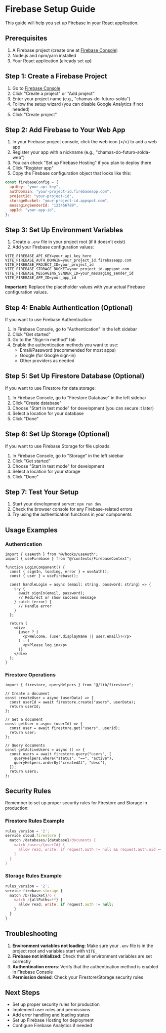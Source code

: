 # Firebase Setup Guide

This guide will help you set up Firebase in your React application.

## Prerequisites

1. A Firebase project (create one at [Firebase Console](https://console.firebase.google.com/))
2. Node.js and npm/yarn installed
3. Your React application (already set up)

## Step 1: Create a Firebase Project

1. Go to [Firebase Console](https://console.firebase.google.com/)
2. Click "Create a project" or "Add project"
3. Enter your project name (e.g., "chamas-do-futuro-solda")
4. Follow the setup wizard (you can disable Google Analytics if not needed)
5. Click "Create project"

## Step 2: Add Firebase to Your Web App

1. In your Firebase project console, click the web icon (</>) to add a web app
2. Register your app with a nickname (e.g., "chamas-do-futuro-solda-web")
3. You can check "Set up Firebase Hosting" if you plan to deploy there
4. Click "Register app"
5. Copy the Firebase configuration object that looks like this:

```javascript
const firebaseConfig = {
  apiKey: "your-api-key",
  authDomain: "your-project-id.firebaseapp.com",
  projectId: "your-project-id",
  storageBucket: "your-project-id.appspot.com",
  messagingSenderId: "123456789",
  appId: "your-app-id",
};
```

## Step 3: Set Up Environment Variables

1. Create a `.env` file in your project root (if it doesn't exist)
2. Add your Firebase configuration values:

```env
VITE_FIREBASE_API_KEY=your_api_key_here
VITE_FIREBASE_AUTH_DOMAIN=your_project_id.firebaseapp.com
VITE_FIREBASE_PROJECT_ID=your_project_id
VITE_FIREBASE_STORAGE_BUCKET=your_project_id.appspot.com
VITE_FIREBASE_MESSAGING_SENDER_ID=your_messaging_sender_id
VITE_FIREBASE_APP_ID=your_app_id
```

**Important:** Replace the placeholder values with your actual Firebase configuration values.

## Step 4: Enable Authentication (Optional)

If you want to use Firebase Authentication:

1. In Firebase Console, go to "Authentication" in the left sidebar
2. Click "Get started"
3. Go to the "Sign-in method" tab
4. Enable the authentication methods you want to use:
   - Email/Password (recommended for most apps)
   - Google (for Google sign-in)
   - Other providers as needed

## Step 5: Set Up Firestore Database (Optional)

If you want to use Firestore for data storage:

1. In Firebase Console, go to "Firestore Database" in the left sidebar
2. Click "Create database"
3. Choose "Start in test mode" for development (you can secure it later)
4. Select a location for your database
5. Click "Done"

## Step 6: Set Up Storage (Optional)

If you want to use Firebase Storage for file uploads:

1. In Firebase Console, go to "Storage" in the left sidebar
2. Click "Get started"
3. Choose "Start in test mode" for development
4. Select a location for your storage
5. Click "Done"

## Step 7: Test Your Setup

1. Start your development server: `npm run dev`
2. Check the browser console for any Firebase-related errors
3. Try using the authentication functions in your components

## Usage Examples

### Authentication

```tsx
import { useAuth } from "@/hooks/useAuth";
import { useFirebase } from "@/contexts/FirebaseContext";

function LoginComponent() {
  const { signIn, loading, error } = useAuth();
  const { user } = useFirebase();

  const handleLogin = async (email: string, password: string) => {
    try {
      await signIn(email, password);
      // Redirect or show success message
    } catch (error) {
      // Handle error
    }
  };

  return (
    <div>
      {user ? (
        <p>Welcome, {user.displayName || user.email}!</p>
      ) : (
        <p>Please log in</p>
      )}
    </div>
  );
}
```

### Firestore Operations

```tsx
import { firestore, queryHelpers } from "@/lib/firestore";

// Create a document
const createUser = async (userData) => {
  const userId = await firestore.create("users", userData);
  return userId;
};

// Get a document
const getUser = async (userId) => {
  const user = await firestore.get("users", userId);
  return user;
};

// Query documents
const getActiveUsers = async () => {
  const users = await firestore.query("users", [
    queryHelpers.where("status", "==", "active"),
    queryHelpers.orderBy("createdAt", "desc"),
  ]);
  return users;
};
```

## Security Rules

Remember to set up proper security rules for Firestore and Storage in production:

### Firestore Rules Example

```javascript
rules_version = '2';
service cloud.firestore {
  match /databases/{database}/documents {
    match /users/{userId} {
      allow read, write: if request.auth != null && request.auth.uid == userId;
    }
  }
}
```

### Storage Rules Example

```javascript
rules_version = '2';
service firebase.storage {
  match /b/{bucket}/o {
    match /{allPaths=**} {
      allow read, write: if request.auth != null;
    }
  }
}
```

## Troubleshooting

1. **Environment variables not loading**: Make sure your `.env` file is in the project root and variables start with `VITE_`
2. **Firebase not initialized**: Check that all environment variables are set correctly
3. **Authentication errors**: Verify that the authentication method is enabled in Firebase Console
4. **Permission denied**: Check your Firestore/Storage security rules

## Next Steps

- Set up proper security rules for production
- Implement user roles and permissions
- Add error handling and loading states
- Set up Firebase Hosting for deployment
- Configure Firebase Analytics if needed
